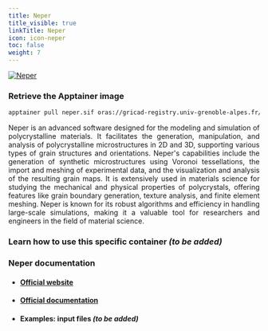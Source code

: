 ```yaml
---
title: Neper
title_visible: true
linkTitle: Neper
icon: icon-neper
toc: false
weight: 7
---
```


<a href="https://neper.info/" target="_blank"><img alt="Neper" class="home-neper codes-pages-top-logo"></img></a>

### Retrieve the Apptainer image

```bash
apptainer pull neper.sif oras://gricad-registry.univ-grenoble-alpes.fr/diamond/apptainer/apptainer-singularity-projects/neper.sif:latest
```

<div align = "justify">

Neper is an advanced software designed for the modeling and simulation of polycrystalline materials. It facilitates the generation, manipulation, and analysis of polycrystalline microstructures in 2D and 3D, supporting various types of grain structures and orientations. Neper's capabilities include the generation of synthetic microstructures using Voronoi tessellations, the import and meshing of experimental data, and the visualization and analysis of the resulting grain maps. It is extensively used in materials science for studying the mechanical and physical properties of polycrystals, offering features like grain boundary generation, texture analysis, and finite element meshing. Neper is known for its robust algorithms and efficiency in handling large-scale simulations, making it a valuable tool for researchers and engineers in the field of material science.

</div>

### Learn how to use this specific container _(to be added)_

### Neper documentation

- #### <a href="https://neper.info/" target="_blank">Official website</a>

- #### <a href="https://neper.info/doc/index.html" target="_blank">Official documentation</a>

- #### Examples: input files _(to be added)_
